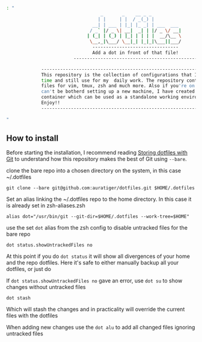 ```bash
: "
                                   _       _    __ _ _
                                  | |     | |  / _(_) |
                                __| | ___ | |_| |_ _| | ___  ___
                               / _` |/ _ \| __|  _| | |/ _ \/ __|
                              | (_| | (_) | |_| | | | |  __/\__ \
                               \__,_|\___/ \__|_| |_|_|\___||___/
                                --------------------------------
                                Add a dot in front of that file! 
                         ----------------------------------------------

             -----------------------------------------------------------------------
             This repository is the collection of configurations that I learned over
             time and still use for my  daily work. The repository contains  configs
             files for vim, tmux, zsh and much more. Also if you're on windows or
             can't be botherd setting up a new machine, I have created a Dockerfile
             container which can be used as a standalone working environment.
             Enjoy!!
             -----------------------------------------------------------------------
    
"
```

## How to install

Before starting the installation, I recommend reading [Storing dotfiles with Git](https://engineeringwith.kalkayan.io/series/developer-experience/storing-dotfiles-with-git-this-is-the-way/?utm_source=github.com) to understand how this repository makes the best of Git using `--bare`. 

clone the bare repo into a chosen directory on the system, in this case ~/.dotfiles 

`git clone --bare git@github.com:auratiger/dotfiles.git $HOME/.dotfiles`

Set an alias linking the ~/.dotfiles repo to the home directory. In this case it is already set in
zsh-aliases.zsh

`alias dot="/usr/bin/git --git-dir=$HOME/.dotfiles --work-tree=$HOME"`


use the set `dot` alias from the zsh config to disable untracked files for the bare repo

`dot status.showUntrackedFiles no`

At this point if you do `dot status` it will show all divergences of your home and the repo
dotfiles. Here it's safe to either manually backup all your dotfiles, or just do 

If `dot status.showUntrackedFiles no` gave an error, use `dot su` to show changes without untracked files

`dot stash`

Which will stash the changes and in practicality will override the current files with the dotfiles 

When adding new changes use the `dot alu` to add all changed files ignoring untracked files
